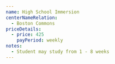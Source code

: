```yaml
---
name: High School Immersion
centerNameRelation:
  - Boston Commons
priceDetails:
  - price: 425
    payPeriod: weekly
notes:
  - Student may study from 1 - 8 weeks
---
```

